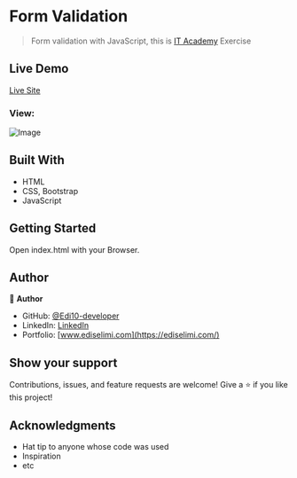 
# Form Validation

> Form validation with JavaScript, this is [IT Academy](https://itacademy.barcelonactiva.cat/) Exercise

## Live Demo

[Live Site](https://.netlify.app/)

### View:

![Image](./img/model.png)


## Built With

- HTML
- CSS, Bootstrap
- JavaScript

## Getting Started

Open index.html with your Browser.


## Author

👤 **Author**
- GitHub: [@Edi10-developer](https://github.com/Edi10-developer)
- LinkedIn: [LinkedIn](https://www.linkedin.com/in/edi-selimi-856671173/?locale=en_US)
- Portfolio: [www.ediselimi.com](https://ediselimi.com/)


## Show your support

Contributions, issues, and feature requests are welcome!
Give a ⭐️ if you like this project!

## Acknowledgments

- Hat tip to anyone whose code was used
- Inspiration
- etc

